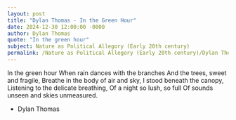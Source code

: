 ```yaml
---
layout: post
title: "Dylan Thomas - In the Green Hour"
date: 2024-12-30 12:00:00 -0000
author: Dylan Thomas
quote: "In the green hour"
subject: Nature as Political Allegory (Early 20th century)
permalink: /Nature as Political Allegory (Early 20th century)/Dylan Thomas/Dylan Thomas - In the Green Hour
---
```


In the green hour
When rain dances with the branches
And the trees, sweet and fragile,
Breathe in the body of air and sky,
I stood beneath the canopy,
Listening to the delicate breathing,
Of a night so lush, so full
Of sounds unseen and skies unmeasured.

- Dylan Thomas
